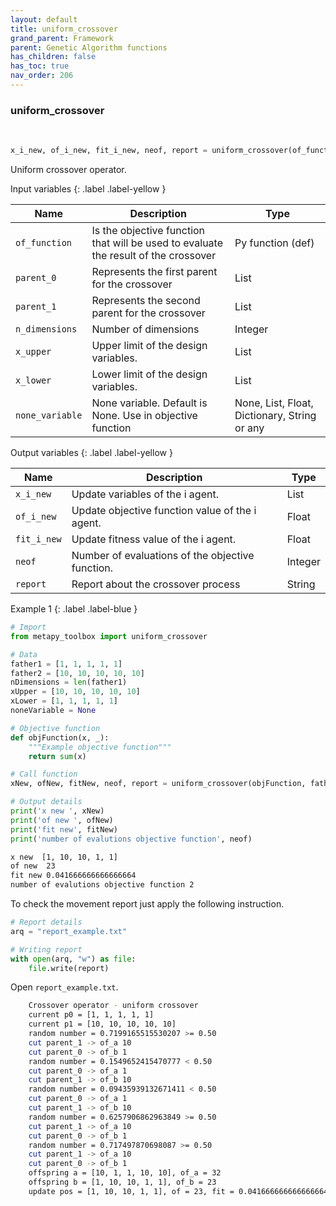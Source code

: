 ```yaml
---
layout: default
title: uniform_crossover
grand_parent: Framework
parent: Genetic Algorithm functions
has_children: false
has_toc: true
nav_order: 206
---
```


<!--Don't delete ths script-->
<script src = "https://polyfill.io/v3/polyfill.min.js?features=es6"></script>
<script id = "MathJax-script" async src="https://cdn.jsdelivr.net/npm/mathjax@3/es5/tex-mml-chtml.js"></script>
<!--Don't delete ths script-->

<h3>uniform_crossover</h3>

<br>

```python
x_i_new, of_i_new, fit_i_new, neof, report = uniform_crossover(of_function, parent_0, parent_1, n_dimensions, x_upper, x_lower, none_variable)
```

<p align = "justify">
    Uniform crossover operator.
</p>

Input variables
{: .label .label-yellow }

<table style = "width:100%">
   <thead>
     <tr>
       <th>Name</th>
       <th>Description</th>
       <th>Type</th>
     </tr>
   </thead>
    <tr>
       <td><code>of_function</code></td>
       <td>Is the objective function that will be used to evaluate the result of the crossover</td>
       <td>Py function (def)</td>
   </tr> 
   <tr>
       <td><code>parent_0</code></td>
       <td>Represents the first parent for the crossover</td>
       <td>List</td>
   </tr>
   <tr>
       <td><code>parent_1</code></td>
       <td>Represents the second parent for the crossover</td>
       <td>List</td>
   </tr> 
   <tr>     
       <td><code>n_dimensions</code></td>
       <td>Number of dimensions</td>
       <td>Integer</td>
   </tr>   
    <tr>
       <td><code>x_upper</code></td>
       <td>Upper limit of the design variables.</td>
       <td>List</td>
   </tr> 
   <tr>
       <td><code>x_lower</code></td>
       <td>Lower limit of the design variables.</td>
       <td>List</td>
   </tr>
      <tr>
       <td><code>none_variable</code></td>
       <td>None variable. Default is None. Use in objective function</td>
       <td>None, List, Float, Dictionary, String or any</td>
   </tr>
  
</table>

Output variables
{: .label .label-yellow }

<table style = "width:100%">
   <thead>
     <tr>
       <th>Name</th>
       <th>Description</th>
       <th>Type</th>
     </tr>
   </thead>
   <tr>
       <td><code>x_i_new</code></td>
       <td>Update variables of the i agent.</td>
       <td>List</td>
   </tr>
   <tr>
       <td><code>of_i_new</code></td>
       <td>Update objective function value of the i agent.</td>
       <td>Float</td>
   </tr>
   <tr>
       <td><code>fit_i_new</code></td>
       <td>Update fitness value of the i agent.</td>
       <td>Float</td>
   </tr>
   <tr>
       <td><code>neof</code></td>
       <td>Number of evaluations of the objective function.</td>
       <td>Integer</td>
   </tr>
   <tr>
       <td><code>report</code></td>
       <td>Report about the crossover process</td>
       <td>String</td>
   </tr>
</table>

Example 1
{: .label .label-blue }

<p align = "justify">
 <i>
 </i>
</p>

```python
# Import
from metapy_toolbox import uniform_crossover

# Data
father1 = [1, 1, 1, 1, 1]
father2 = [10, 10, 10, 10, 10]
nDimensions = len(father1)
xUpper = [10, 10, 10, 10, 10]
xLower = [1, 1, 1, 1, 1]
noneVariable = None

# Objective function
def objFunction(x, _):
    """Example objective function"""
    return sum(x)

# Call function
xNew, ofNew, fitNew, neof, report = uniform_crossover(objFunction, father1, father2, nDimensions, xUpper, xLower, noneVariable)

# Output details
print('x new ', xNew)
print('of new ', ofNew)
print('fit new', fitNew)
print('number of evalutions objective function', neof)
```

```bash
x new  [1, 10, 10, 1, 1]
of new  23
fit new 0.041666666666666664
number of evalutions objective function 2
```

<p align = "justify">
  To check the movement report just apply the following instruction.
</p>

```python
# Report details
arq = "report_example.txt"

# Writing report
with open(arq, "w") as file:
    file.write(report)
```

<p align = "justify">
  Open <code>report_example.txt</code>. 
</p>

```bash
    Crossover operator - uniform crossover
    current p0 = [1, 1, 1, 1, 1]
    current p1 = [10, 10, 10, 10, 10]
    random number = 0.7199165515530207 >= 0.50
    cut parent_1 -> of_a 10
    cut parent_0 -> of_b 1
    random number = 0.1549652415470777 < 0.50
    cut parent_0 -> of_a 1
    cut parent_1 -> of_b 10
    random number = 0.09435939132671411 < 0.50
    cut parent_0 -> of_a 1
    cut parent_1 -> of_b 10
    random number = 0.6257906862963849 >= 0.50
    cut parent_1 -> of_a 10
    cut parent_0 -> of_b 1
    random number = 0.717497870698087 >= 0.50
    cut parent_1 -> of_a 10
    cut parent_0 -> of_b 1
    offspring a = [10, 1, 1, 10, 10], of_a = 32
    offspring b = [1, 10, 10, 1, 1], of_b = 23
    update pos = [1, 10, 10, 1, 1], of = 23, fit = 0.041666666666666664
```
